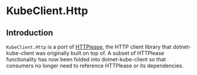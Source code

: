 ﻿# KubeClient.Http

## Introduction

`KubeClient.Http` is a port of [HTTPlease](https://github.com/tintoy/HTTPlease), the HTTP client library that dotnet-kube-client was originally built on top of.
A subset of HTTPlease functionality has now been folded into dotnet-kube-client so that consumers no longer need to reference HTTPlease or its dependencies.
